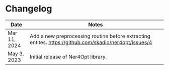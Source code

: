 # Changelog

| Date         | Notes                               |
|------------- |-------------------------------------|
| Mar 11, 2024 | Add a new preprocessing routine before extracting entites. https://github.com/skadio/ner4opt/issues/4|
| May 3, 2023  | Initial release of Ner4Opt library. |
